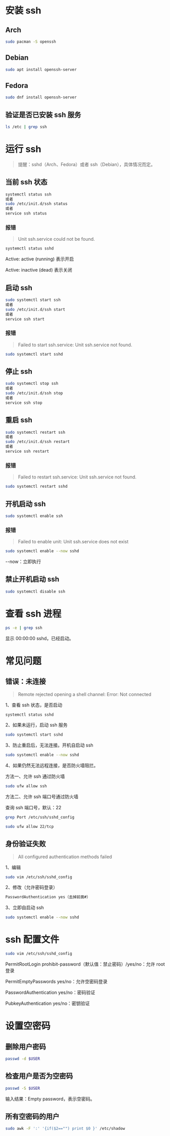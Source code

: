 # 安装 ssh

## Arch

```sh
sudo pacman -S openssh
```

## Debian

```sh
sudo apt install openssh-server
```

## Fedora

```sh
sudo dnf install openssh-server
```

## 验证是否已安装 ssh 服务

```sh
ls /etc | grep ssh
```

# 运行 ssh

> 提醒：sshd（Arch、Fedora）或者 ssh（Debian），具体情况而定。

## 当前 ssh 状态

```sh
systemctl status ssh
或者
sudo /etc/init.d/ssh status
或者
service ssh status
```

### 报错

> Unit ssh.service could not be found.

```sh
systemctl status sshd
```

Active: active (running) 表示开启

Active: inactive (dead) 表示关闭

## 启动 ssh

```sh
sudo systemctl start ssh
或者
sudo /etc/init.d/ssh start
或者
service ssh start
```

### 报错

> Failed to start ssh.service: Unit ssh.service not found.

```sh
sudo systemctl start sshd
```

## 停止 ssh

```sh
sudo systemctl stop ssh
或者
sudo /etc/init.d/ssh stop
或者
service ssh stop
```

## 重启 ssh

```sh
sudo systemctl restart ssh
或者
sudo /etc/init.d/ssh restart
或者
service ssh restart
```

### 报错

> Failed to restart ssh.service: Unit ssh.service not found.

```sh
sudo systemctl restart sshd
```

## 开机启动 ssh

```sh
sudo systemctl enable ssh
```

### 报错

> Failed to enable unit: Unit ssh.service does not exist

```sh
sudo systemctl enable --now sshd
```

--now：立即执行

## 禁止开机启动 ssh

```sh
sudo systemctl disable ssh
```

# 查看 ssh 进程

```sh
ps -e | grep ssh
```

显示 00:00:00 sshd，已经启动。

# 常见问题

## 错误：未连接

> Remote rejected opening a shell channel: Error: Not connected

1、查看 ssh 状态，是否启动

```sh
systemctl status sshd
```

2、如果未运行，启动 ssh 服务

```sh
sudo systemctl start sshd
```

3、防止重启后，无法连接。开机自启动 ssh

```sh
sudo systemctl enable --now sshd
```

4、如果仍然无法远程连接，是否防火墙阻拦。

方法一、允许 ssh 通过防火墙

```sh
sudo ufw allow ssh
```

方法二、允许 ssh 端口号通过防火墙

查询 ssh 端口号，默认：22

```sh
grep Port /etc/ssh/sshd_config
```

```sh
sudo ufw allow 22/tcp
```

## 身份验证失败

> All configured authentication methods failed

1、编辑

```sh
sudo vim /etc/ssh/sshd_config
```

2、修改（允许密码登录）

```sh
PasswordAuthentication yes（去掉前面#）
```

3、立即自启动 ssh

```sh
sudo systemctl enable --now sshd
```

# ssh 配置文件

```sh
sudo vim /etc/ssh/sshd_config
```

PermitRootLogin prohibit-password（默认值：禁止密码）/yes/no：允许 root 登录

PermitEmptyPasswords yes/no：允许空密码登录

PasswordAuthentication yes/no：密码验证

PubkeyAuthentication yes/no：密钥验证

# 设置空密码

## 删除用户密码

```sh
passwd -d $USER
```

## 检查用户是否为空密码

```sh
passwd -S $USER
```

输入结果：Empty password，表示空密码。

## 所有空密码的用户

```sh
sudo awk -F ':' '{if($2=="") print $0 }' /etc/shadow
```


